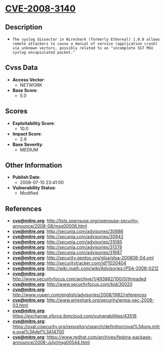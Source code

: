 
# [CVE-2008-3140](http://lists.opensuse.org/opensuse-security-announce/2008-08/msg00006.html)

## Description

- `The syslog dissector in Wireshark (formerly Ethereal) 1.0.0 allows remote attackers to cause a denial of service (application crash) via unknown vectors, possibly related to an "incomplete SS7 MSU syslog encapsulated packet."`

## Cvss Data

- **Access Vector**:
  - NETWORK
- **Base Score**:
  - 5.0

## Scores

- **Exploitability Score**:
  - 10.0
- **Impact Score**:
  - 2.9
- **Base Severity**:
  - MEDIUM

## Other Information

- **Publish Date**:
  - 2008-07-10 23:41:00
- **Vulnerability Status**:
  - Modified

## References

- **cve@mitre.org**: http://lists.opensuse.org/opensuse-security-announce/2008-08/msg00006.html
- **cve@mitre.org**: http://secunia.com/advisories/30886
- **cve@mitre.org**: http://secunia.com/advisories/30942
- **cve@mitre.org**: http://secunia.com/advisories/31085
- **cve@mitre.org**: http://secunia.com/advisories/31378
- **cve@mitre.org**: http://secunia.com/advisories/31687
- **cve@mitre.org**: http://security.gentoo.org/glsa/glsa-200808-04.xml
- **cve@mitre.org**: http://securitytracker.com/id?1020404
- **cve@mitre.org**: http://wiki.rpath.com/wiki/Advisories:rPSA-2008-0212
- **cve@mitre.org**: http://www.securityfocus.com/archive/1/493882/100/0/threaded
- **cve@mitre.org**: http://www.securityfocus.com/bid/30020
- **cve@mitre.org**: http://www.vupen.com/english/advisories/2008/1982/references
- **cve@mitre.org**: http://www.wireshark.org/security/wnpa-sec-2008-03.html
- **cve@mitre.org**: https://exchange.xforce.ibmcloud.com/vulnerabilities/43518
- **cve@mitre.org**: https://oval.cisecurity.org/repository/search/definition/oval%3Aorg.mitre.oval%3Adef%3A14700
- **cve@mitre.org**: https://www.redhat.com/archives/fedora-package-announce/2008-July/msg00544.html
